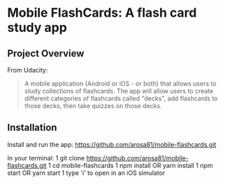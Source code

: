 # Mobile FlashCards: A flash card study app

## Project Overview
From Udacity:
> A mobile application (Android or iOS - or both) that allows users to study collections of flashcards. The app will allow users to create different categories of flashcards called "decks", add flashcards to those decks, then take quizzes on those decks.

## Installation
Install and run the app: https://github.com/arosa81/mobile-flashcards.git

In your terminal:
1 git clone https://github.com/arosa81/mobile-flashcards.git
1 cd mobile-flashcards
1 npm install OR yarn install
1 npm start OR yarn start
1 type 'i' to open in an iOS simulator
